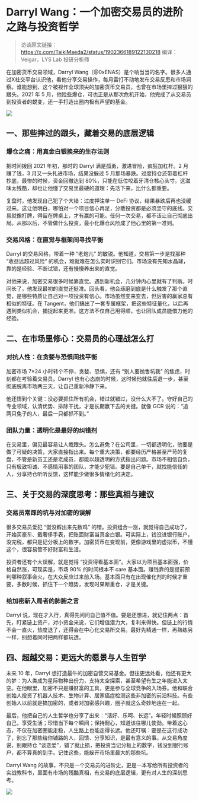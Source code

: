 # Darryl Wang：一个加密交易员的进阶之路与投资哲学

> 访谈原文链接：https://x.com/TaikiMaeda2/status/1902366189122130218
> 编译：Veigar，LYS Lab 投研分析师 

在加密货币交易领域，Darryl Wang（@0xENAS）是个响当当的名字。很多人通过X社交平台认识他，看他分享交易操作，每月雷打不动地发布交易反思和市场洞察。谁能想到，这个被视作全球顶尖的加密货币交易员，也曾在市场里摔过狠狠的跟头。2021 年 5 月，他险些爆仓，可也正是从那次危机开始，他完成了从交易员到投资者的蜕变，还一手打造出圈内极有声望的基金。

![](https://cdn.jsdelivr.net/gh/zey9991/mdpic/image.png)

## 一、那些摔过的跟头，藏着交易的底层逻辑

### 爆仓之痛：用真金白银换来的生存法则

把时间拨回 2021 年初，那时的 Darryl 满是孤勇，激进冒险，疯狂加杠杆。2 月赚了钱，3 月又一头扎进市场，结果没躲过 5 月那场暴跌。过度持仓还带着杠杆抄底，最惨的时候，资金回撤达到 80%，只能在低位咬着牙清仓核心头寸。这滋味太残酷，却也让他懂了交易里最硬的道理：先活下来，比什么都重要。

复盘时，他发现自己犯了个大错：过度押注单一 DeFi 协议，结果暴跌后再也没缓过来。这让他明白，哪怕对一个项目信心再足，分散投资都是必须坚守的底线。交易就像打牌，得留在牌桌上，才有赢的可能。任何一次交易，都不该让自己彻底出局。从那以后，不管做什么投资，最小化爆仓风险成了他心里的第一准则。

### 交易风格：在直觉与框架间寻找平衡

Darryl 的交易风格，带着一种 “老炮儿” 的敏锐。他知道，交易第一步是找那种 “收益远超过风险” 的机会，难就难在怎么实时识别它们。市场没有先知水晶球，靠的是经验、不断试错，还有慢慢养出来的直觉。

对他来说，加密交易很多时候靠直觉。遇到新机会，几分钟内心里就有了判断。时间长了，他发现最初的直觉还挺准。回头看，他会琢磨到底是什么触发了那个直觉，是哪些特质让自己对一项投资有信心。市场虽然变来变去，但厉害的赢家总有相似的特征。在 Tangent，他们搞出了一套专属框架，把这些特征量化，以后再遇到类似机会，捕捉起来更准。这方法不仅自己用得顺，也让团队成员能借力他的经验。

## 二、在市场里修心：交易员的心理战怎么打

### 对抗人性：在贪婪与恐惧间找平衡

加密市场 7×24 小时转个不停，贪婪、恐惧，还有 “别人要抛售坑我” 的焦虑，时刻都在考验着交易员。Darryl 也有心态崩的时候，这时候他就往后退一步，甚至彻底脱离市场两三天，让自己重新冷静下来。

他还悟到个关键：没必要抓住所有机会，错过就错过，没什么大不了。守好自己的专业领域，认清优势、排除干扰，才是长期赢下去的关键。就像 GCR 说的：“追两只兔子的人，最后一只都抓不到。”

### 团队力量：透明化是最好的纠错剂

在交易里，偏见最容易让人栽跟头。怎么避免？在公司里，一切都透明化，他要是做了可疑的决策，大家直接指出来。每个重大决策，都要经历严格甚至严苛的复盘，不管是新员工还是老成员，都能以超透明的方式指出问题。市场不相信自负，只有极致坦诚、不感情用事的团队，才能少犯错。要是自己单干，就找能信任的人，分享持仓听听反馈，这样能少做很多情绪化的决定。

## 三、关于交易的深度思考：那些真相与建议

### 交易员常踩的坑与对加密的误解

很多交易员爱犯 “蛋没孵出来先数鸡” 的错。投资组合一涨，就觉得自己成功了，开始买豪车、戴奢侈手表，把账面财富当真金白银。可实际上，钱没进银行账户，没完税，都只是记分板上的数字。加密货币在变现前，更像游戏里的虚拟币，不懂这个，很容易管不好财富和生活。

投资者还有个大误解，就是觉得 “投资得看基本面”。大家以为项目基本面强，价格自然涨，可现实是，市场 90% 的时间根本不 care 基本面。赚钱靠的是提前预判哪种叙事会火，在大众反应过来前入场。基本面只有在出现催化剂的时候才重要，多数时候，抓住下一个趋势，发现时果断重仓，才是关键。

### 给加密新入局者的肺腑之言

Darryl 说，现在才入行，真得先问问自己值不值。要是还想进，就记住两点：首先，盯紧链上资产，对小资金来说，它们增值潜力大，复利来得快。但链上的行情不会一直火，热度退了，还得会在中心化交易所交易。最好先精通一样，再熟练另一样，别想着同时把两样都玩透。

## 四、超越交易：更远大的愿景与人生哲学

未来 10 年，Darryl 想打造最牛的加密自营交易基金。但往更远处看，他还有更大的梦：为人类成为星际物种出份力，支持太空探索，甚至希望有生之年能进入太空。在他眼里，加密不只是赚财富的工具，更是参与全球竞争的入场券。他和联合创始人投资了机器人技术、生物计算、居家癌症检测这些非加密的前沿科技。有些创始人以前就是搞加密的，或者对加密感兴趣，圈子就这么奇妙地连在一起。

最后，他把自己的人生哲学也分享了出来：“活好、乐呵、长远”。年轻时候照顾好自己，享受生活；珍惜当下每个瞬间；保持耐心，知道该往哪儿使劲。带着这心态，不仅在加密圈能走稳，人生路上也能走得长远。他还叮嘱：要是在这行成功了，别忘了那些给你铺路的人，回馈、分享知识，是最有意义的事。从交易角度说，别跟持仓 “谈恋爱”，错了就止损，把投资当记分板上的数字，钱没到银行账户，都不算真的到手。记住这些，能躲开市场里最大的那些坑。

Darryl Wang 的故事，不只是一个交易员的进阶史，更是一本写给所有投资者的实战教科书，里面有市场的残酷真相，有交易的底层逻辑，更有对人生的深刻思考。

![](https://cdn.jsdelivr.net/gh/zey9991/mdpic/202409301525035.png)

